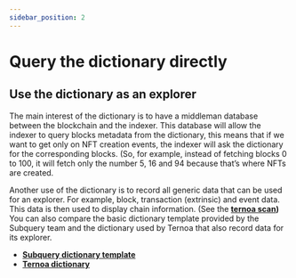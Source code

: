 ```yaml
---
sidebar_position: 2
---
```


# Query the dictionary directly

## Use the dictionary as an explorer

The main interest of the dictionary is to have a middleman database between the blockchain and the indexer. This database will allow the indexer to query blocks metadata from the dictionary, this means that if we want to get only on NFT creation events, the indexer will ask the dictionary for the corresponding blocks. (So, for example, instead of fetching blocks 0 to 100, it will fetch only the number 5, 16 and 94 because that’s where NFTs are created.

Another use of the dictionary is to record all generic data that can be used for an explorer. For example, block, transaction (extrinsic) and event data. This data is then used to display chain information. (See the **[ternoa scan](https://explorer.ternoa.com/))**
You can also compare the basic dictionary template provided by the Subquery team and the dictionary used by Ternoa that also record data for its explorer.
-	**[Subquery dictionary template](https://github.com/subquery/subql-dictionary)**
-	**[Ternoa dictionary](https://github.com/capsule-corp-ternoa/ternoa-subql-dictionary)**